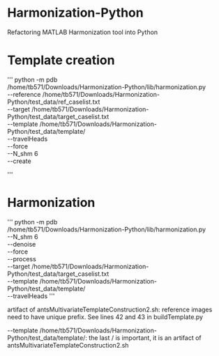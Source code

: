 # Harmonization-Python
Refactoring MATLAB Harmonization tool into Python


# Template creation

'''
python -m pdb \
/home/tb571/Downloads/Harmonization-Python/lib/harmonization.py \
--reference /home/tb571/Downloads/Harmonization-Python/test_data/ref_caselist.txt \
--target /home/tb571/Downloads/Harmonization-Python/test_data/target_caselist.txt \
--template /home/tb571/Downloads/Harmonization-Python/test_data/template/ \
--travelHeads \
--force \
--N_shm 6 \
--create

'''


# Harmonization

'''
python -m pdb \
/home/tb571/Downloads/Harmonization-Python/lib/harmonization.py \
--N_shm 6 \
--denoise \
--force \
--process \
--target /home/tb571/Downloads/Harmonization-Python/test_data/target_caselist.txt \
--template /home/tb571/Downloads/Harmonization-Python/test_data/template/ \
--travelHeads
'''


artifact of antsMultivariateTemplateConstruction2.sh: reference images need to have unique
prefix. See lines 42 and 43 in buildTemplate.py

--template /home/tb571/Downloads/Harmonization-Python/test_data/template/: the last / is 
important, it is an artifact of antsMultivariateTemplateConstruction2.sh
